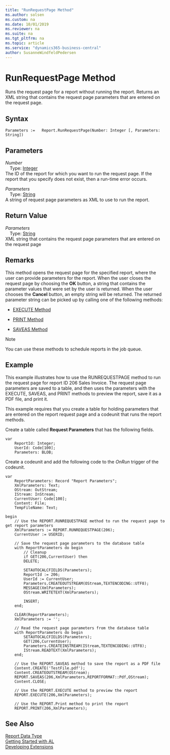 ```yaml
---
title: "RunRequestPage Method"
ms.author: solsen
ms.custom: na
ms.date: 10/01/2019
ms.reviewer: na
ms.suite: na
ms.tgt_pltfrm: na
ms.topic: article
ms.service: "dynamics365-business-central"
author: SusanneWindfeldPedersen
---
```

[//]: # (START>DO_NOT_EDIT)
[//]: # (IMPORTANT:Do not edit any of the content between here and the END>DO_NOT_EDIT.)
[//]: # (Any modifications should be made in the .xml files in the ModernDev repo.)
# RunRequestPage Method
Runs the request page for a report without running the report. Returns an XML string that contains the request page parameters that are entered on the request page.


## Syntax
```
Parameters :=   Report.RunRequestPage(Number: Integer [, Parameters: String])
```
## Parameters
*Number*  
&emsp;Type: [Integer](../integer/integer-data-type.md)  
The ID of the report for which you want to run the request page. If the report that you specify does not exist, then a run-time error occurs.
          
*Parameters*  
&emsp;Type: [String](../string/string-data-type.md)  
A string of request page parameters as XML to use to run the report.
          


## Return Value
*Parameters*  
&emsp;Type: [String](../string/string-data-type.md)  
XML string that contains the request page parameters that are entered on the request page  


[//]: # (IMPORTANT: END>DO_NOT_EDIT)

## Remarks  
 This method opens the request page for the specified report, where the user can provide parameters for the report. When the user closes the request page by choosing the **OK** button, a string that contains the parameter values that were set by the user is returned. When the user chooses the **Cancel** button, an empty string will be returned. The returned parameter string can be picked up by calling one of the following methods:  

-   [EXECUTE Method](../../methods/devenv-execute-method.md)  

-   [PRINT Method](../../methods/devenv-print-method.md)  

-   [SAVEAS Method](../../methods/devenv-saveas-method.md)  

> [!NOTE]  
>  You can use these methods to schedule reports in the job queue.  

## Example  
 This example illustrates how to use the RUNREQUESTPAGE method to run the request page for report ID 206 Sales Invoice. The request page parameters are saved to a table, and then uses the parameters with the EXECUTE, SAVEAS, and PRINT methods to preview the report, save it as a PDF file, and print it.  

 This example requires that you create a table for holding parameters that are entered on the report request page and a codeunit that runs the report methods.  

 Create a table called **Request Parameters** that has the following fields.  

```
var
    ReportId: Integer;
    UserId: Code[100];
    Parameters: BLOB;
``` 

 Create a codeunit and add the following code to the *OnRun* trigger of the codeunit.  

```  
var
    ReportParameters: Record "Report Parameters";
    XmlParameters: Text;
    OStream: OutStream;
    IStream: InStream;
    CurrentUser: Code[100];
    Content: File;
    TempFileName: Text;

begin
    // Use the REPORT.RUNREQUESTPAGE method to run the request page to get report parameters  
    XmlParameters := REPORT.RUNREQUESTPAGE(206);  
    CurrentUser := USERID;  
    
    // Save the request page parameters to the database table  
    with ReportParameters do begin  
        // Cleanup  
        if GET(206,CurrentUser) then  
        DELETE;  
    
        SETAUTOCALCFIELDS(Parameters);  
        ReportId := 206;  
        UserId := CurrentUser;  
        Parameters.CREATEOUTSTREAM(OStream,TEXTENCODING::UTF8);  
        MESSAGE(XmlParameters);  
        OStream.WRITETEXT(XmlParameters);  
    
        INSERT;  
    end;  
    
    CLEAR(ReportParameters);  
    XmlParameters := '';  
    
    // Read the request page parameters from the database table  
    with ReportParameters do begin  
        SETAUTOCALCFIELDS(Parameters);  
        GET(206,CurrentUser);  
        Parameters.CREATEINSTREAM(IStream,TEXTENCODING::UTF8);  
        IStream.READTEXT(XmlParameters);  
    end;  
    
    // Use the REPORT.SAVEAS method to save the report as a PDF file  
    Content.CREATE('TestFile.pdf');  
    Content.CREATEOUTSTREAM(OStream);  
    REPORT.SAVEAS(206,XmlParameters,REPORTFORMAT::Pdf,OStream);  
    Content.CLOSE;  
    
    // Use the REPORT.EXECUTE method to preview the report  
    REPORT.EXECUTE(206,XmlParameters);  
    
    // Use the REPORT.Print method to print the report  
    REPORT.PRINT(206,XmlParameters);  

```  


## See Also
[Report Data Type](report-data-type.md)  
[Getting Started with AL](../../devenv-get-started.md)  
[Developing Extensions](../../devenv-dev-overview.md)